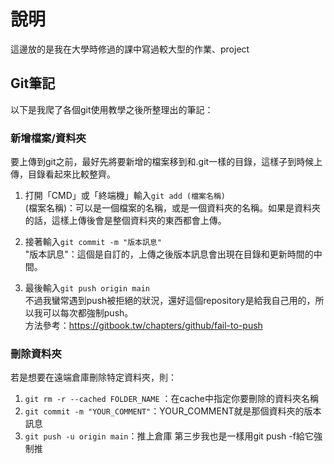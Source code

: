 # 說明
這邊放的是我在大學時修過的課中寫過較大型的作業、project

## Git筆記
以下是我爬了各個git使用教學之後所整理出的筆記：

### 新增檔案/資料夾
要上傳到git之前，最好先將要新增的檔案移到和.git一樣的目錄，這樣子到時候上傳，目錄看起來比較整齊。

1. 打開「CMD」或「終端機」輸入`git add (檔案名稱)`  
(檔案名稱)：可以是一個檔案的名稱，或是一個資料夾的名稱。如果是資料夾的話，這樣上傳後會是整個資料夾的東西都會上傳。

2. 接著輸入`git commit -m "版本訊息"`  
"版本訊息"：這個是自訂的，上傳之後版本訊息會出現在目錄和更新時間的中間。

3. 最後輸入`git push origin main`  
不過我蠻常遇到push被拒絕的狀況，還好這個repository是給我自己用的，所以我可以每次都強制push。  
方法參考：https://gitbook.tw/chapters/github/fail-to-push

### 刪除資料夾
若是想要在遠端倉庫刪除特定資料夾，則：

1. `git rm -r --cached FOLDER_NAME` ：在cache中指定你要刪除的資料夾名稱
2. `git commit -m "YOUR_COMMENT"`：YOUR_COMMENT就是那個資料夾的版本訊息
3. `git push -u origin main`：推上倉庫
第三步我也是一樣用git push -f給它強制推